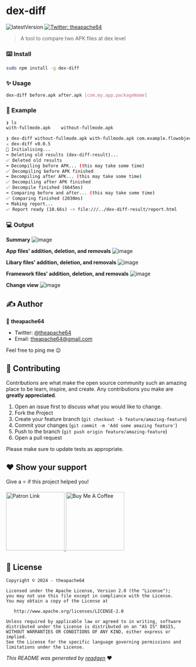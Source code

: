 
# dex-diff

![latestVersion](https://img.shields.io/github/v/release/theapache64/dex-diff)
<a href="https://twitter.com/theapache64" target="_blank">
<img alt="Twitter: theapache64" src="https://img.shields.io/twitter/follow/theapache64.svg?style=social" />
</a>

> A tool to compare two APK files at dex level

### ⌨️ Install
```bash
sudo npm install -g dex-diff
```

### ✨ Usage
```bash
dex-diff before.apk after.apk [com.my.app.packageName]
```

### 🤖 Example

```bash
❯ ls
with-fullmode.apk    without-fullmode.apk

❯ dex-diff without-fullmode.apk with-fullmode.apk com.example.flowobjectrepro
⚔️ dex-diff v0.0.5
🚀 Initialising...
➡️ Deleting old results (dex-diff-result)...
✅ Deleted old results
➡️ Decompiling before APK... (this may take some time)
✅ Decompiling before APK finished
➡️ Decompiling after APK... (this may take some time)
✅ Decompiling after APK finished
✅ Decompile finished (6645ms)
➡️ Comparing before and after... (this may take some time)
✅ Comparing finished (2030ms)
➡️ Making report...
✅ Report ready (10.66s) -> file:///../dex-diff-result/report.html 

```

### 💻 Output

**Summary**
![image](https://github.com/theapache64/dex-diff/assets/9678279/4af3027b-8d26-42c2-ab0b-96789d05f059)

**App files' addition, deletion, and removals**
![image](https://github.com/theapache64/dex-diff/assets/9678279/e9e6b466-d599-4833-8fd6-1b30d9299c91)

**Libary files' addition, deletion, and removals**
![image](https://github.com/theapache64/dex-diff/assets/9678279/de89e79a-191b-4cec-9901-2160b0c893f5)

**Framework files' addition, deletion, and removals**
![image](https://github.com/theapache64/dex-diff/assets/9678279/f3dbd2bf-645b-451c-b4bd-063db3e86b89)

**Change view**
![image](https://github.com/theapache64/dex-diff/assets/9678279/b31f1e76-6a1f-4932-b3df-1a0fb2321512)


## ✍️ Author

👤 **theapache64**

* Twitter: <a href="https://twitter.com/theapache64" target="_blank">@theapache64</a>
* Email: theapache64@gmail.com

Feel free to ping me 😉

## 🤝 Contributing

Contributions are what make the open source community such an amazing place to be learn, inspire, and create. Any
contributions you make are **greatly appreciated**.

1. Open an issue first to discuss what you would like to change.
1. Fork the Project
1. Create your feature branch (`git checkout -b feature/amazing-feature`)
1. Commit your changes (`git commit -m 'Add some amazing feature'`)
1. Push to the branch (`git push origin feature/amazing-feature`)
1. Open a pull request

Please make sure to update tests as appropriate.

## ❤ Show your support

Give a ⭐️ if this project helped you!

<a href="https://www.patreon.com/theapache64">
  <img alt="Patron Link" src="https://c5.patreon.com/external/logo/become_a_patron_button@2x.png" width="160"/>
</a>

<a href="https://www.buymeacoffee.com/theapache64" target="_blank">
    <img src="https://cdn.buymeacoffee.com/buttons/v2/default-yellow.png" alt="Buy Me A Coffee" width="160">
</a>


## 📝 License

```
Copyright © 2024 - theapache64

Licensed under the Apache License, Version 2.0 (the "License");
you may not use this file except in compliance with the License.
You may obtain a copy of the License at

   http://www.apache.org/licenses/LICENSE-2.0

Unless required by applicable law or agreed to in writing, software
distributed under the License is distributed on an "AS IS" BASIS,
WITHOUT WARRANTIES OR CONDITIONS OF ANY KIND, either express or implied.
See the License for the specific language governing permissions and
limitations under the License.
```

_This README was generated by [readgen](https://github.com/theapache64/readgen)_ ❤
